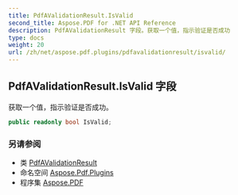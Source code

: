 ```yaml
---
title: PdfAValidationResult.IsValid
second_title: Aspose.PDF for .NET API Reference
description: PdfAValidationResult 字段。获取一个值，指示验证是否成功
type: docs
weight: 20
url: /zh/net/aspose.pdf.plugins/pdfavalidationresult/isvalid/
---
```

## PdfAValidationResult.IsValid 字段

获取一个值，指示验证是否成功。

```csharp
public readonly bool IsValid;
```

### 另请参阅

* 类 [PdfAValidationResult](../)
* 命名空间 [Aspose.Pdf.Plugins](../../../aspose.pdf.plugins/)
* 程序集 [Aspose.PDF](../../../)